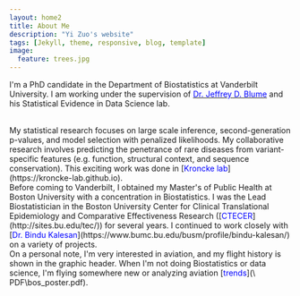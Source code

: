 ```yaml
---
layout: home2
title: About Me
description: "Yi Zuo's website"
tags: [Jekyll, theme, responsive, blog, template]
image:
  feature: trees.jpg
---
```


I'm a PhD candidate in the Department of Biostatistics at Vanderbilt University. I am working under the supervision of [<span style="color:blue;"> Dr. Jeffrey D. Blume</span>](https://www.statisticalevidence.com/about) and his Statistical Evidence in Data Science lab.  

<br />
My statistical research focuses on large scale inference, second-generation p-values, and model selection with penalized likelihoods. My collaborative research involves predicting the penetrance of rare diseases from variant-specific features (e.g. function, structural context, and sequence conservation). This exciting work was done in [<span style="color:blue;">Kroncke lab</span>](https://kroncke-lab.github.io).  

<br /> 
Before coming to Vanderbilt, I obtained my Master's of Public Health at Boston University with a concentration in Biostatistics. I was the Lead Biostatistician in the Boston University Center for Clinical Translational Epidemiology and Comparative Effectiveness Research ([<span style="color:blue;">CTECER</span>](http://sites.bu.edu/tec/)) for several years. I continued to work closely with [<span style="color:blue;">Dr. Bindu Kalesan</span>](https://www.bumc.bu.edu/busm/profile/bindu-kalesan/) on a variety of projects.  

<br />
On a personal note, I'm very interested in aviation, and my flight history is shown in the graphic header. When I'm not doing Biostatistics or data science, I'm flying somewhere new or analyzing aviation [<span style="color:blue;">trends</span>](\	PDF\bos_poster.pdf).   


